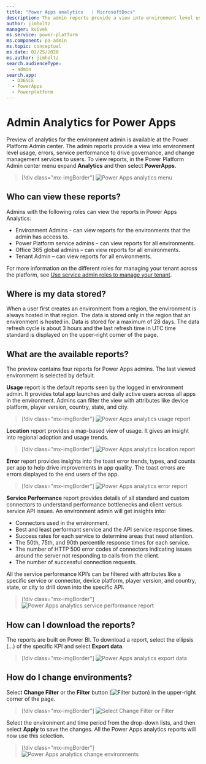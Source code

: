 ```yaml
---
title: "Power Apps analytics   | MicrosoftDocs"
description: The admin reports provide a view into environment level usage, errors, service performance.
author: jimholtz
manager: kvivek
ms.service: power-platform
ms.component: pa-admin
ms.topic: conceptual
ms.date: 02/25/2020
ms.author: jimholtz
search.audienceType: 
  - admin
search.app: 
  - D365CE
  - PowerApps
  - Powerplatform
---
```

# Admin Analytics for Power Apps

Preview of analytics for the environment admin is available at the Power Platform Admin center. The admin reports provide a view into environment level usage, errors, service performance to drive governance, and change management services to users. To view reports, in the Power Platform Admin center menu expand **Analytics** and then select **PowerApps**.  

> [!div class="mx-imgBorder"] 
> ![Power Apps analytics menu](media/powerapps-analytics-menu.png "Power Apps analytics menu")

## Who can view these reports?
Admins with the following roles can view the reports in Power Apps Analytics:
- Environment Admins - can view reports for the environments that the admin has access to.
- Power Platform service admins – can view reports for all environments.
- Office 365 global admins – can view reports for all environments.
- Tenant Admin – can view reports for all environments.

For more information on the different roles for managing your tenant across the platform, see [Use service admin roles to manage your tenant](use-service-admin-role-manage-tenant.md).

## Where is my data stored? 

When a user first creates an environment from a region, the environment is always hosted in that region. The data is stored only in the region that an environment is hosted in. Data is stored for a maximum of 28 days. The data refresh cycle is about 3 hours and the last refresh time in UTC time standard is displayed on the upper-right corner of the page. 

## What are the available reports? 

The preview contains four reports for Power Apps admins. The last viewed environment is selected by default.  

**Usage** report is the default reports seen by the logged in environment admin. It provides total app launches and daily active users across all apps in the environment. Admins can filter the view with attributes like device platform, player version, country, state, and city.

> [!div class="mx-imgBorder"] 
> ![Power Apps analytics usage report](media/powerapps-analytics-usage.png "Power Apps analytics usage report")

**Location** report provides a map-based view of usage. It gives an insight into regional adoption and usage trends.  

> [!div class="mx-imgBorder"] 
> ![Power Apps analytics location report](media/powerapps-analytics-location.png "Power Apps analytics location report")

**Error** report provides insights into the toast error trends, types, and counts per app to help drive improvements in app quality. The toast errors are errors displayed to the end users of the app. 

> [!div class="mx-imgBorder"] 
> ![Power Apps analytics error report](media/powerapps-analytics-total-errors.png "Power Apps analytics error report")

**Service Performance** report provides details of all standard and custom connectors to understand performance bottlenecks and client versus service API issues. An environment admin will get insights into:  

- Connectors used in the environment. 
- Best and least performant service and the API service response times.  
- Success rates for each service to determine areas that need attention. 
- The 50th, 75th, and 90th percentile response times for each service. 
- The number of HTTP 500 error codes of connectors indicating issues around the server not responding to calls from the client. 
- The number of successful connection requests. 

All the service performance KPI’s can be filtered with attributes like a specific service or connector, device platform, player version, and country, state, or city to drill down into the specific API. 

> [!div class="mx-imgBorder"] 
> ![Power Apps analytics service performance report](media/powerapps-analytics-service-performance.png "Power Apps analytics service performance report")

## How can I download the reports? 

The reports are built on Power BI. To download a report, select the ellipsis (…) of the specific KPI and select **Export data**. 

> [!div class="mx-imgBorder"] 
> ![Power Apps analytics export data](media/powerapps-analytics-export-data.png "Power Apps analytics export data")

## How do I change environments? 

Select **Change Filter** or the **Filter** button (![](media/filters-button.png "Filter button")) in the upper-right corner of the page.

> [!div class="mx-imgBorder"] 
> ![Select Change Filter or Filter](media/powerapps-analytics-filter.png "Select Change Filter or Filter")

Select the environment and time period from the drop-down lists, and then select **Apply** to save the changes. All the Power Apps analytics reports will now use this selection.

> [!div class="mx-imgBorder"] 
> ![Power Apps analytics change environments](media/powerapps-analytics-change-environments.png "Power Apps analytics change environments")
